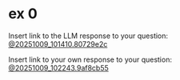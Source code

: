 # ex 0
Insert link to the LLM response to your question:
[@20251009_101410.80729e2c](../../context/design/brainstorming/questioning.md/20251009_101410.80729e2c.md)

Insert link to your own response to your question:
[@20251009_102243.9af8cb55](../../context/design/brainstorming/questioning.md/20251009_102243.9af8cb55.md)
